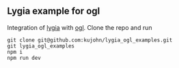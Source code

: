 ## Lygia example for ogl

Integration of [lygia](https://github.com/patriciogonzalezvivo/lygia) with [ogl](https://github.com/oframe/ogl).
Clone the repo and run

```
git clone git@github.com:kujohn/lygia_ogl_examples.git
git lygia_ogl_examples
npm i
npm run dev
```
